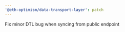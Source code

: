 ```yaml
---
'@eth-optimism/data-transport-layer': patch
---
```


Fix minor DTL bug when syncing from public endpoint
